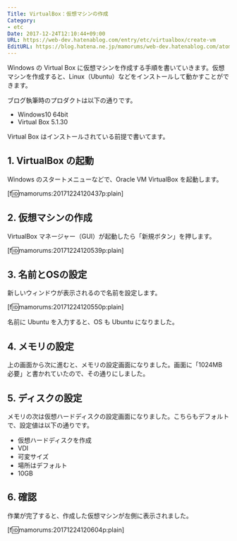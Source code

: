 ```yaml
---
Title: VirtualBox：仮想マシンの作成
Category:
- etc
Date: 2017-12-24T12:10:44+09:00
URL: https://web-dev.hatenablog.com/entry/etc/virtualbox/create-vm
EditURL: https://blog.hatena.ne.jp/mamorums/web-dev.hatenablog.com/atom/entry/8599973812329261847
---
```


Windows の Virtual Box に仮想マシンを作成する手順を書いていきます。仮想マシンを作成すると、Linux（Ubuntu）などをインストールして動かすことができます。

ブログ執筆時のプロダクトは以下の通りです。

- Windows10 64bit
- Virtual Box 5.1.30

Virtual Box はインストールされている前提で書いてます。


## 1. VirtualBox の起動
Windows のスタートメニューなどで、Oracle VM VirtualBox を起動します。

[f:id:mamorums:20171224120437p:plain]


## 2. 仮想マシンの作成
VirtualBox マネージャー（GUI）が起動したら「新規ボタン」を押します。

[f:id:mamorums:20171224120539p:plain]


## 3. 名前とOSの設定
新しいウィンドウが表示されるので名前を設定します。

[f:id:mamorums:20171224120550p:plain]

名前に Ubuntu を入力すると、OS も Ubuntu になりました。


## 4. メモリの設定
上の画面から次に進むと、メモリの設定画面になりました。画面に「1024MB 必要」と書かれていたので、その通りにしました。


## 5. ディスクの設定
メモリの次は仮想ハードディスクの設定画面になりました。こちらもデフォルトで、設定値は以下の通りです。

- 仮想ハードディスクを作成
- VDI
- 可変サイズ
- 場所はデフォルト
- 10GB


## 6. 確認
作業が完了すると、作成した仮想マシンが左側に表示されました。

[f:id:mamorums:20171224120604p:plain]


